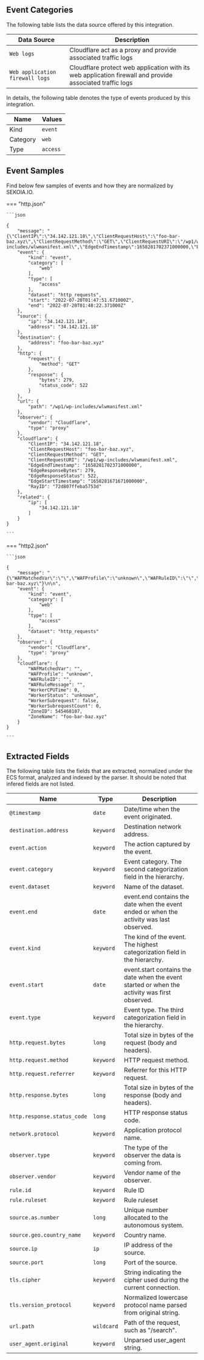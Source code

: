
## Event Categories


The following table lists the data source offered by this integration.

| Data Source | Description                          |
| ----------- | ------------------------------------ |
| `Web logs` | Cloudflare act as a proxy and provide associated traffic logs |
| `Web application firewall logs` | Cloudflare protect web application with its web application firewall and provide associated traffic logs |





In details, the following table denotes the type of events produced by this integration.

| Name | Values |
| ---- | ------ |
| Kind | `event` |
| Category | `web` |
| Type | `access` |




## Event Samples

Find below few samples of events and how they are normalized by SEKOIA.IO.


=== "http.json"

    ```json
	
    {
        "message": "{\"ClientIP\":\"34.142.121.18\",\"ClientRequestHost\":\"foo-bar-baz.xyz\",\"ClientRequestMethod\":\"GET\",\"ClientRequestURI\":\"/wp1/wp-includes/wlwmanifest.xml\",\"EdgeEndTimestamp\":1658281702371000000,\"EdgeResponseBytes\":279,\"EdgeResponseStatus\":522,\"EdgeStartTimestamp\":1658281671671000000,\"RayID\":\"72d807ffeba5753d\"}",
        "event": {
            "kind": "event",
            "category": [
                "web"
            ],
            "type": [
                "access"
            ],
            "dataset": "http_requests",
            "start": "2022-07-20T01:47:51.671000Z",
            "end": "2022-07-20T01:48:22.371000Z"
        },
        "source": {
            "ip": "34.142.121.18",
            "address": "34.142.121.18"
        },
        "destination": {
            "address": "foo-bar-baz.xyz"
        },
        "http": {
            "request": {
                "method": "GET"
            },
            "response": {
                "bytes": 279,
                "status_code": 522
            }
        },
        "url": {
            "path": "/wp1/wp-includes/wlwmanifest.xml"
        },
        "observer": {
            "vendor": "Cloudflare",
            "type": "proxy"
        },
        "cloudflare": {
            "ClientIP": "34.142.121.18",
            "ClientRequestHost": "foo-bar-baz.xyz",
            "ClientRequestMethod": "GET",
            "ClientRequestURI": "/wp1/wp-includes/wlwmanifest.xml",
            "EdgeEndTimestamp": "1658281702371000000",
            "EdgeResponseBytes": 279,
            "EdgeResponseStatus": 522,
            "EdgeStartTimestamp": "1658281671671000000",
            "RayID": "72d807ffeba5753d"
        },
        "related": {
            "ip": [
                "34.142.121.18"
            ]
        }
    }
    	
	```


=== "http2.json"

    ```json
	
    {
        "message": "{\"WAFMatchedVar\":\"\",\"WAFProfile\":\"unknown\",\"WAFRuleID\":\"\",\"WAFRuleMessage\":\"\",\"WorkerCPUTime\":0,\"WorkerStatus\":\"unknown\",\"WorkerSubrequest\":false,\"WorkerSubrequestCount\":0,\"ZoneID\":545468107,\"ZoneName\":\"foo-bar-baz.xyz\"}\n\n",
        "event": {
            "kind": "event",
            "category": [
                "web"
            ],
            "type": [
                "access"
            ],
            "dataset": "http_requests"
        },
        "observer": {
            "vendor": "Cloudflare",
            "type": "proxy"
        },
        "cloudflare": {
            "WAFMatchedVar": "",
            "WAFProfile": "unknown",
            "WAFRuleID": "",
            "WAFRuleMessage": "",
            "WorkerCPUTime": 0,
            "WorkerStatus": "unknown",
            "WorkerSubrequest": false,
            "WorkerSubrequestCount": 0,
            "ZoneID": 545468107,
            "ZoneName": "foo-bar-baz.xyz"
        }
    }
    	
	```





## Extracted Fields

The following table lists the fields that are extracted, normalized under the ECS format, analyzed and indexed by the parser. It should be noted that infered fields are not listed.

| Name | Type | Description                |
| ---- | ---- | ---------------------------|
|`@timestamp` | `date` | Date/time when the event originated. |
|`destination.address` | `keyword` | Destination network address. |
|`event.action` | `keyword` | The action captured by the event. |
|`event.category` | `keyword` | Event category. The second categorization field in the hierarchy. |
|`event.dataset` | `keyword` | Name of the dataset. |
|`event.end` | `date` | event.end contains the date when the event ended or when the activity was last observed. |
|`event.kind` | `keyword` | The kind of the event. The highest categorization field in the hierarchy. |
|`event.start` | `date` | event.start contains the date when the event started or when the activity was first observed. |
|`event.type` | `keyword` | Event type. The third categorization field in the hierarchy. |
|`http.request.bytes` | `long` | Total size in bytes of the request (body and headers). |
|`http.request.method` | `keyword` | HTTP request method. |
|`http.request.referrer` | `keyword` | Referrer for this HTTP request. |
|`http.response.bytes` | `long` | Total size in bytes of the response (body and headers). |
|`http.response.status_code` | `long` | HTTP response status code. |
|`network.protocol` | `keyword` | Application protocol name. |
|`observer.type` | `keyword` | The type of the observer the data is coming from. |
|`observer.vendor` | `keyword` | Vendor name of the observer. |
|`rule.id` | `keyword` | Rule ID |
|`rule.ruleset` | `keyword` | Rule ruleset |
|`source.as.number` | `long` | Unique number allocated to the autonomous system. |
|`source.geo.country_name` | `keyword` | Country name. |
|`source.ip` | `ip` | IP address of the source. |
|`source.port` | `long` | Port of the source. |
|`tls.cipher` | `keyword` | String indicating the cipher used during the current connection. |
|`tls.version_protocol` | `keyword` | Normalized lowercase protocol name parsed from original string. |
|`url.path` | `wildcard` | Path of the request, such as "/search". |
|`user_agent.original` | `keyword` | Unparsed user_agent string. |

